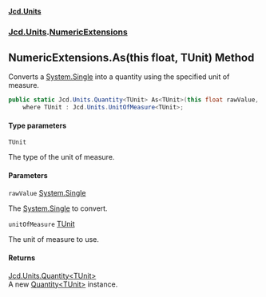 #### [Jcd.Units](index.md 'index')
### [Jcd.Units](Jcd.Units.md 'Jcd.Units').[NumericExtensions](Jcd.Units.NumericExtensions.md 'Jcd.Units.NumericExtensions')

## NumericExtensions.As<TUnit>(this float, TUnit) Method

Converts a [System.Single](https://docs.microsoft.com/en-us/dotnet/api/System.Single 'System.Single') into a quantity using the specified unit of measure.

```csharp
public static Jcd.Units.Quantity<TUnit> As<TUnit>(this float rawValue, TUnit unitOfMeasure)
    where TUnit : Jcd.Units.UnitOfMeasure<TUnit>;
```
#### Type parameters

<a name='Jcd.Units.NumericExtensions.As_TUnit_(thisfloat,TUnit).TUnit'></a>

`TUnit`

The type of the unit of measure.
#### Parameters

<a name='Jcd.Units.NumericExtensions.As_TUnit_(thisfloat,TUnit).rawValue'></a>

`rawValue` [System.Single](https://docs.microsoft.com/en-us/dotnet/api/System.Single 'System.Single')

The [System.Single](https://docs.microsoft.com/en-us/dotnet/api/System.Single 'System.Single') to convert.

<a name='Jcd.Units.NumericExtensions.As_TUnit_(thisfloat,TUnit).unitOfMeasure'></a>

`unitOfMeasure` [TUnit](Jcd.Units.NumericExtensions.As_TUnit_(thisfloat,TUnit).md#Jcd.Units.NumericExtensions.As_TUnit_(thisfloat,TUnit).TUnit 'Jcd.Units.NumericExtensions.As<TUnit>(this float, TUnit).TUnit')

The unit of measure to use.

#### Returns
[Jcd.Units.Quantity&lt;](Jcd.Units.Quantity_TUnit_.md 'Jcd.Units.Quantity<TUnit>')[TUnit](Jcd.Units.NumericExtensions.As_TUnit_(thisfloat,TUnit).md#Jcd.Units.NumericExtensions.As_TUnit_(thisfloat,TUnit).TUnit 'Jcd.Units.NumericExtensions.As<TUnit>(this float, TUnit).TUnit')[&gt;](Jcd.Units.Quantity_TUnit_.md 'Jcd.Units.Quantity<TUnit>')  
A new [Quantity&lt;TUnit&gt;](Jcd.Units.Quantity_TUnit_.md 'Jcd.Units.Quantity<TUnit>') instance.
